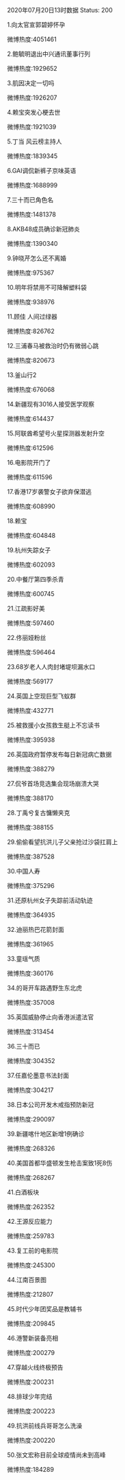 2020年07月20日13时数据
Status: 200

1.向太官宣郭碧婷怀孕

微博热度:4051461

2.鲍毓明退出中兴通讯董事行列

微博热度:1929652

3.肌因决定一切吗

微博热度:1926207

4.赖宝突发心梗去世

微博热度:1921039

5.丁当 风云榜主持人

微博热度:1839345

6.GAI调侃新裤子京味英语

微博热度:1688999

7.三十而已角色名

微博热度:1481378

8.AKB48成员确诊新冠肺炎

微博热度:1390340

9.钟晓芹怎么还不离婚

微博热度:975367

10.明年将禁用不可降解塑料袋

微博热度:938976

11.顾佳 人间过绿器

微博热度:826762

12.三浦春马被救治时仍有微弱心跳

微博热度:820673

13.釜山行2

微博热度:676068

14.新疆现有3016人接受医学观察

微博热度:614437

15.阿联酋希望号火星探测器发射升空

微博热度:612596

16.电影院开门了

微博热度:611596

17.香港17岁袭警女子欲弃保潜逃

微博热度:608990

18.赖宝

微博热度:604848

19.杭州失踪女子

微博热度:602093

20.中餐厅第四季杀青

微博热度:600745

21.江疏影好美

微博热度:597460

22.佟丽娅粉丝

微博热度:596464

23.68岁老人人肉封堵堤坝漏水口

微博热度:569177

24.英国上空现巨型飞蚁群

微博热度:432771

25.被救援小女孩救生艇上不忘读书

微博热度:395938

26.英国政府暂停发布每日新冠病亡数据

微博热度:388279

27.侃爷首场竞选集会现场崩溃大哭

微博热度:388170

28.丁禹兮复古慵懒夹克

微博热度:388155

29.偷偷看望抗洪儿子父亲抢过沙袋扛肩上

微博热度:387528

30.中国人寿

微博热度:375296

31.还原杭州女子失踪前活动轨迹

微博热度:364935

32.迪丽热巴花箭封面

微博热度:361965

33.童瑶气质

微博热度:360176

34.的哥开车路遇野生东北虎

微博热度:357008

35.英国威胁停止向香港派遣法官

微博热度:313454

36.三十而已

微博热度:304352

37.任嘉伦墨意书法封面

微博热度:304217

38.日本公司开发木戒指预防新冠

微博热度:290097

39.新疆喀什地区新增1例确诊

微博热度:268326

40.美国首都华盛顿发生枪击案致1死8伤

微博热度:268267

41.白酒板块

微博热度:262352

42.王源反应能力

微博热度:259783

43.复工前的电影院

微博热度:245300

44.江南百景图

微博热度:212807

45.时代少年团奖品是教辅书

微博热度:209845

46.港警新装备亮相

微博热度:200279

47.穿越火线终极预告

微博热度:200231

48.排球少年完结

微博热度:200223

49.抗洪前线兵哥哥怎么洗澡

微博热度:200220

50.张文宏称目前全球疫情尚未到高峰

微博热度:184289

